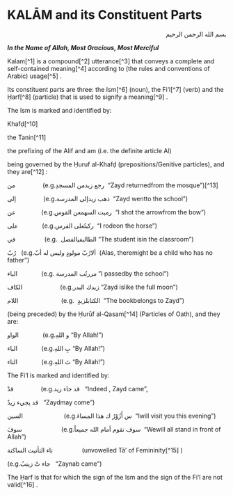KALĀM and its Constituent Parts
===============================

<p dir="rtl">
بسم الله الرحمن الرحيم
</p>

***In the Name of Allah, Most Gracious, Most Merciful***

Kalam[^1] is a compound[^2] utterance[^3] that conveys a complete and
self-contained meaning[^4] according to (the rules and conventions of
Arabic) usage[^5] .

Its constituent parts are three: the Ism[^6] (noun), the Fi‘l[^7] (verb)
and the Ḥarf[^8] (particle) that is used to signify a meaning[^9] .

The Ism is marked and identified by:

Khafḍ[^10]

the Tanin[^11]

the prefixing of the Alif and am (i.e. the definite article Al)

being governed by the Ḥuruf al-Khafḍ (prepositions/Genitive particles),
and they are[^12] :

من                (e.g.رجع زيدمن المسجدِ  “Zayd returnedfrom the
mosque”)[^13]

إلى                (e.g.ذهب زيدإلى المدرسة  “Zayd wentto the school”)

عن               (e.g.رميت السهمعن القوس  “I shot the arrowfrom the
bow”)

على              (e.g.ركبتُعلى الفرس  “I rodeon the horse”)

في                 (e.g.  الطالبفيالفصل “The student isin the
classroom”)

رُبّ   (e.g.ألارُبّ مولودٍ وليس له أبٌ  (Alas, theremight be a child who
has no father”)

الباء              (e.g. مررتُب المدرسة ”I passedby the school”)

الكاف                      (e.g.زيدك البدر “Zayd islike the full moon”)

اللام                         (e.g.  الكتابلزيدٍ  “The bookbelongs to
Zayd”)

(being preceded) by the Ḥurūf al-Qasam[^14] (Particles of Oath), and
they are:

الواو              (e.g.و اللهِ “By Allah!”)

الباء              (e.g.بِ اللهِ “By Allah!”)

التاء              (e.g.تَ اللهِ “By Allah!”)

The Fi‘l is marked and identified by:

قدْ                (e.g.قد جاء زيد   “Indeed , Zayd came”,

قد يجيء زيدٌ   “Zaydmay come”)

السين                        (e.g.س أَزُوْرُ ك هذا المساءَ  “Iwill visit
you this evening”)

سوفَ                       (e.g.سوف نقوم أمام الله جميعاً  “Wewill all
stand in front of Allah”)

تاء التأنيث الساكنة                 (unvowelled Tā’ of Femininity[^15] )

(e.g.جاء تْ زينبُ   “Zaynab came”)

The Ḥarf is that for which the sign of the Ism and the sign of the Fi‘l
are not valid[^16] .
